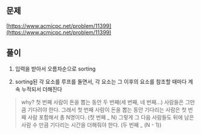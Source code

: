 ## 문제

[https://www.acmicpc.net/problem/11399](https://www.acmicpc.net/problem/11399)

## 풀이

1. 입력을 받아서 오름차순으로 sorting

2. sorting된 각 요소를 루프를 돌면서, 각 요소는 그 이후의 요소를 참조할 때마다 계속 누적되서 더해진다

> why?
> 첫 번째 사람이 돈을 뽑는 동안 두 번째(세 번째, 네 번째...) 사람들은 그만큼 기다려야 한다.
> 그래서 첫 번째 사람이 돈을 뽑는 동안 기다리는 사람은 첫 번째 사람 포함해서 총 N명이다. (첫 번째 _ N)
> 그렇게 그 다음 사람들도 뒤에 남은 사람 수 만큼 기다리는 시간을 더해줘야 한다. (두 번째 _ (N - 1))
